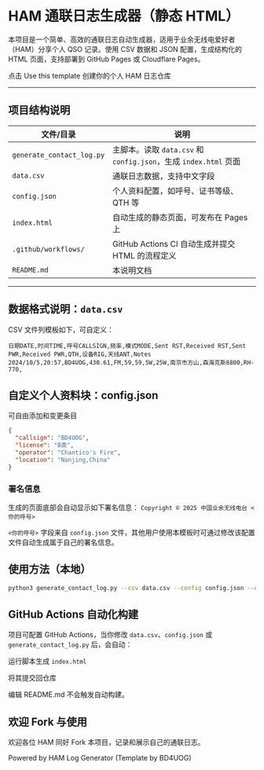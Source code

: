# HAM 通联日志生成器（静态 HTML）

本项目是一个简单、高效的通联日志自动生成器，适用于业余无线电爱好者（HAM）分享个人 QSO 记录。使用 CSV 数据和 JSON 配置，生成结构化的 HTML 页面，支持部署到 GitHub Pages 或 Cloudflare Pages。

点击 Use this template 创建你的个人 HAM 日志仓库

---

## 项目结构说明

| 文件/目录                     | 说明                                                   |
| ------------------------- | ---------------------------------------------------- |
| `generate_contact_log.py` | 主脚本。读取 `data.csv` 和 `config.json`，生成 `index.html` 页面 |
| `data.csv`                | 通联日志数据，支持中文字段                                        |
| `config.json`             | 个人资料配置，如呼号、证书等级、QTH 等                                |
| `index.html`              | 自动生成的静态页面，可发布在 Pages 上                               |
| `.github/workflows/`      | GitHub Actions CI 自动生成并提交 HTML 的流程定义                 |
| `README.md`               | 本说明文档                                                |

---

## 数据格式说明：`data.csv`

CSV 文件列模板如下，可自定义：

```csv
日期DATE,时间TIME,呼号CALLSIGN,频率,模式MODE,Sent RST,Received RST,Sent PWR,Received PWR,QTH,设备RIG,天线ANT,Notes
2024/10/5,20:57,BD4UOG,430.61,FM,59,59,5W,25W,南京市方山,森海克斯8800,RH-770,
```

## 自定义个人资料块：config.json
可自由添加和变更条目
```json
{
  "callsign": "BD4UOG",
  "license": "B类",
  "operator": "Chantico's Fire",
  "location": "Nanjing,China"
}
```
### 署名信息
生成的页面底部会自动显示如下署名信息：
`Copyright © 2025 中国业余无线电台 <你的呼号>`

`<你的呼号>` 字段来自 `config.json` 文件，其他用户使用本模板时可通过修改该配置文件自动生成属于自己的署名信息。


## 使用方法（本地）

```bash
python3 generate_contact_log.py --csv data.csv --config config.json --output index.html
```

## GitHub Actions 自动化构建

项目可配置 GitHub Actions，当你修改 `data.csv`、`config.json` 或 `generate_contact_log.py` 后，会自动：

运行脚本生成 `index.html`

将其提交回仓库

编辑 README.md 不会触发自动构建。

##  欢迎 Fork 与使用

欢迎各位 HAM 同好 Fork 本项目，记录和展示自己的通联日志。

Powered by HAM Log Generator (Template by BD4UOG)
